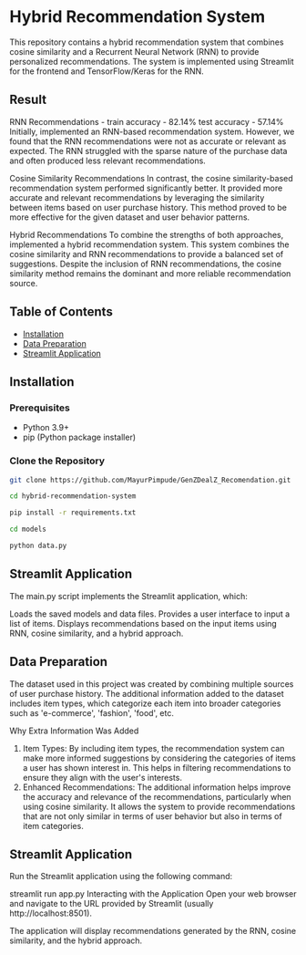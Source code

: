 # Hybrid Recommendation System

This repository contains a hybrid recommendation system that combines cosine similarity and a Recurrent Neural Network (RNN) to provide personalized recommendations. The system is implemented using Streamlit for the frontend and TensorFlow/Keras for the RNN.

## Result
RNN Recommendations - 
train accuracy - 82.14%
test accuracy - 57.14%
Initially, implemented an RNN-based recommendation system. However, we found that the RNN recommendations were not as accurate or relevant as expected. The RNN struggled with the sparse nature of the purchase data and often produced less relevant recommendations.

Cosine Similarity Recommendations
In contrast, the cosine similarity-based recommendation system performed significantly better. It provided more accurate and relevant recommendations by leveraging the similarity between items based on user purchase history. This method proved to be more effective for the given dataset and user behavior patterns.

Hybrid Recommendations
To combine the strengths of both approaches, implemented a hybrid recommendation system. This system combines the cosine similarity and RNN recommendations to provide a balanced set of suggestions. Despite the inclusion of RNN recommendations, the cosine similarity method remains the dominant and more reliable recommendation source.



## Table of Contents

- [Installation](#installation)
- [Data Preparation](#data-preparation)
- [Streamlit Application](#streamlit-application)

## Installation

### Prerequisites

- Python 3.9+
- pip (Python package installer)

### Clone the Repository
```bash
git clone https://github.com/MayurPimpude/GenZDealZ_Recomendation.git

cd hybrid-recommendation-system

pip install -r requirements.txt

cd models

python data.py
```
## Streamlit Application

The main.py script implements the Streamlit application, which:

Loads the saved models and data files.
Provides a user interface to input a list of items.
Displays recommendations based on the input items using RNN, cosine similarity, and a hybrid approach.

## Data Preparation

The dataset used in this project was created by combining multiple sources of user purchase history. The additional information added to the dataset includes item types, which categorize each item into broader categories such as 'e-commerce', 'fashion', 'food', etc.

Why Extra Information Was Added
1. Item Types: By including item types, the recommendation system can make more informed suggestions by considering the categories of items a user has shown interest in. This helps in filtering recommendations to    ensure they align with the user's interests.
2. Enhanced Recommendations: The additional information helps improve the accuracy and relevance of the recommendations, particularly when using cosine similarity. It allows the system to provide recommendations     that are not only similar in terms of user behavior but also in terms of item categories.

## Streamlit Application

Run the Streamlit application using the following command:

streamlit run app.py
Interacting with the Application
Open your web browser and navigate to the URL provided by Streamlit (usually http://localhost:8501).

The application will display recommendations generated by the RNN, cosine similarity, and the hybrid approach.
